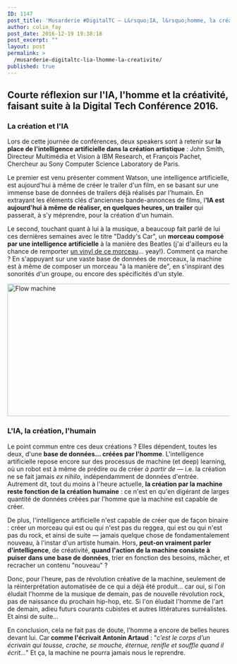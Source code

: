 ```yaml
---
ID: 1147
post_title: 'Musarderie #DigitalTC — L&rsquo;IA, l&rsquo;homme, la créativité'
author: colin_fay
post_date: 2016-12-19 19:38:18
post_excerpt: ""
layout: post
permalink: >
  /musarderie-digitaltc-lia-lhomme-la-creativite/
published: true
---
```

<h2>Courte réflexion sur l'IA, l'homme et la créativité, faisant suite à la Digital Tech Conférence 2016.</h2>
<!--more-->
<h3>La création et l'IA</h3>
Lors de cette journée de conférences, deux speakers sont à retenir sur<strong> la place de l'intelligence artificielle dans la création artistique</strong> : John Smith, Directeur Multimédia et Vision à IBM Research, et François Pachet, Chercheur au Sony Computer Science Laboratory de Paris.

Le premier est venu présenter comment Watson, une intelligence artificielle, est aujourd'hui à même de créer le trailer d'un film, en se basant sur une immense base de données de trailers déjà réalisés par l'humain. En extrayant les éléments clés d'anciennes bande-annonces de films, l<strong>'IA est aujourd'hui à même de réaliser, en quelques heures, un trailer</strong> qui passerait, à s'y méprendre, pour la création d'un humain.

Le second, touchant quant à lui à la musique, a beaucoup fait parlé de lui ces dernières semaines avec le titre "Daddy's Car", un <strong>morceau composé par une intelligence artificielle</strong> à la manière des Beatles (j'ai d'ailleurs eu la chance de remporter <a href="https://twitter.com/_ColinFay/status/804759434169815041" target="_blank">un vinyl de ce morceau</a>... yeay!). Comment ça marche ? En s'appuyant sur une vaste base de données de morceaux, la machine est à même de composer un morceau "à la manière de", en s'inspirant des sonorités d'un groupe, ou encore des spécificités d'un style.

<a href="http://colinfay.me/wp-content/uploads/2016/12/ai-music.jpg"><img class="aligncenter size-full wp-image-1148" title="" src="http://colinfay.me/wp-content/uploads/2016/12/ai-music.jpg" alt="Flow machine" width="640" height="300" /></a>
<h3>L'IA, la création, l'humain</h3>
Le point commun entre ces deux créations ? Elles dépendent, toutes les deux, d'une <strong>base de données... créées par l'homme</strong>. L'intelligence artificielle repose encore sur des processus de machine (et deep) learning, où un robot est à même de prédire ou de créer <em>à partir de</em> — i.e. la création ne se fait jamais <em>ex nihilo</em>, indépendamment de données d'entrée. Autrement dit, tout du moins à l'heure actuelle, <strong>la création par la machine reste fonction de la création humaine</strong> : ce n'est en qu'en digérant de larges quantité de données créées par l'homme que la machine est capable de créer.

De plus, l'intelligence artificielle n'est capable de créer que de façon binaire : créer un morceau qui est ou qui n'est pas du reggea, qui est ou qui n'est pas du rock, et ainsi de suite — jamais quelque chose de fondamentalement nouveau, à l'instar d'un artiste humain. Hors, <strong>peut-on vraiment parler d'intelligence</strong>, de créativité, <strong>quand l'action de la machine consiste à puiser dans une base de données</strong>, trier en fonction des besoins, mâcher, et recracher un contenu "nouveau" ?

Donc, pour l'heure, pas de révolution créative de la machine, seulement de la réinterprétation automatisée de ce qui a déjà été produit... car oui, si l'on éludait l'homme de la musique de demain, pas de nouvelle révolution rock, pas de naissance du prochain hip-hop, etc. Si l'on éludait l'homme de l'art de demain, adieu futurs courants cubistes et autres littératures surréalistes. Et ainsi de suite...

En conclusion, cela ne fait pas de doute, l'homme a encore de belles heures devant lui. Car<strong> comme l'écrivait Antonin Artaud</strong> : "<em>c’est le corps d’un écrivain qui tousse, crache, se mouche, éternue, renifle et souffle quand il écrit...</em>" Et ça, la machine ne pourra jamais nous le reprendre.
